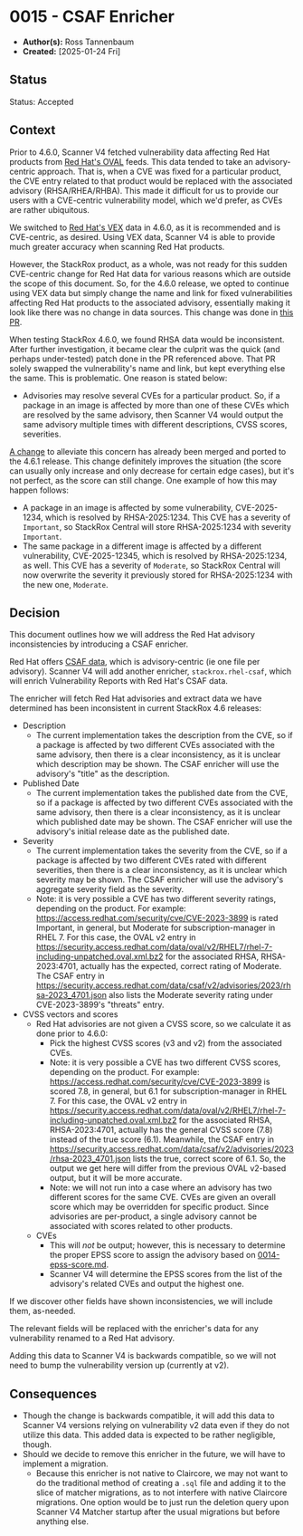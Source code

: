 # 0015 - CSAF Enricher

- **Author(s):** Ross Tannenbaum
- **Created:** [2025-01-24 Fri]

## Status

Status: Accepted

## Context

Prior to 4.6.0, Scanner V4 fetched vulnerability data affecting Red Hat products from
[Red Hat's OVAL](https://security.access.redhat.com/data/oval/v2/) feeds. This data tended to take an
advisory-centric approach. That is, when a CVE was fixed for a particular product, the CVE entry related to that product
would be replaced with the associated advisory (RHSA/RHEA/RHBA). This made it difficult for us to provide 
our users with a CVE-centric vulnerability model, which we'd prefer, as CVEs are rather ubiquitous.

We switched to [Red Hat's VEX](https://security.access.redhat.com/data/csaf/v2/vex/) data in 4.6.0, as it is recommended
and is CVE-centric, as desired. Using VEX data, Scanner V4 is able to provide much greater accuracy when scanning Red Hat products.

However, the StackRox product, as a whole, was not ready for this sudden CVE-centric change for Red Hat data for various reasons
which are outside the scope of this document. So, for the 4.6.0 release, we opted to continue using VEX data
but simply change the name and link for fixed vulnerabilities affecting Red Hat products to the associated advisory,
essentially making it look like there was no change in data sources. This change was done in [this PR](https://github.com/stackrox/stackrox/pull/13052).

When testing StackRox 4.6.0, we found RHSA data would be inconsistent. After further investigation, it became clear
the culprit was the quick (and perhaps under-tested) patch done in the PR referenced above. That PR
solely swapped the vulnerability's name and link, but kept everything else the same. This is problematic. One reason
is stated below:

* Advisories may resolve several CVEs for a particular product. So, if a package in an image is affected by more than
  one of these CVEs which are resolved by the same advisory, then Scanner V4 would output the same advisory multiple times
  with different descriptions, CVSS scores, severities.

[A change](https://github.com/stackrox/stackrox/pull/13559) to alleviate this concern has already been merged and ported to the 4.6.1 release.
This change definitely improves the situation (the score can usually only increase and only decrease for certain edge cases),
but it's not perfect, as the score can still change. One example of how this may happen follows:

* A package in an image is affected by some vulnerability, CVE-2025-1234, which is resolved by RHSA-2025:1234. This CVE
  has a severity of `Important`, so StackRox Central will store RHSA-2025:1234 with severity `Important`.
* The same package in a different image is affected by a different vulnerability, CVE-2025-12345, which is resolved by
  RHSA-2025:1234, as well. This CVE has a severity of `Moderate`, so StackRox Central will now overwrite the severity
  it previously stored for RHSA-2025:1234 with the new one, `Moderate`.

## Decision

This document outlines how we will address the Red Hat advisory inconsistencies by introducing a CSAF enricher.

Red Hat offers [CSAF data](https://security.access.redhat.com/data/csaf/v2/advisories/), which is advisory-centric (ie one file per advisory).
Scanner V4 will add another enricher, `stackrox.rhel-csaf`, which will enrich Vulnerability Reports with Red Hat's CSAF data.

The enricher will fetch Red Hat advisories and extract data we have determined has been inconsistent in current StackRox 4.6 releases:

* Description
  * The current implementation takes the description from the CVE, so if a package is affected by two different CVEs
    associated with the same advisory, then there is a clear inconsistency, as it is unclear which description may be shown.
    The CSAF enricher will use the advisory's "title" as the description.
* Published Date
  * The current implementation takes the published date from the CVE, so if a package is affected by two different CVEs
    associated with the same advisory, then there is a clear inconsistency, as it is unclear which published date may be shown.
    The CSAF enricher will use the advisory's initial release date as the published date.
* Severity
  * The current implementation takes the severity from the CVE, so if a package is affected by two different CVEs
    rated with different severities, then there is a clear inconsistency, as it is unclear which severity may be shown.
    The CSAF enricher will use the advisory's aggregate severity field as the severity.
  * Note: it is very possible a CVE has two different severity ratings, depending on the product.
    For example: https://access.redhat.com/security/cve/CVE-2023-3899 is rated Important, in general,
    but Moderate for subscription-manager in RHEL 7. For this case, the OVAL v2 entry in 
    https://security.access.redhat.com/data/oval/v2/RHEL7/rhel-7-including-unpatched.oval.xml.bz2
    for the associated RHSA, RHSA-2023:4701, actually has the expected, correct rating of Moderate.
    The CSAF entry in https://security.access.redhat.com/data/csaf/v2/advisories/2023/rhsa-2023_4701.json
    also lists the Moderate severity rating under CVE-2023-3899's "threats" entry.
* CVSS vectors and scores
  * Red Hat advisories are not given a CVSS score, so we calculate it as done prior to 4.6.0:
    * Pick the highest CVSS scores (v3 and v2) from the associated CVEs.
    * Note: it is very possible a CVE has two different CVSS scores, depending on the product.
      For example: https://access.redhat.com/security/cve/CVE-2023-3899 is scored 7.8, in general,
      but 6.1 for subscription-manager in RHEL 7. For this case, the OVAL v2 entry in 
      https://security.access.redhat.com/data/oval/v2/RHEL7/rhel-7-including-unpatched.oval.xml.bz2
      for the associated RHSA, RHSA-2023:4701, actually has the general CVSS score (7.8) instead of the true score (6.1).
      Meanwhile, the CSAF entry in https://security.access.redhat.com/data/csaf/v2/advisories/2023/rhsa-2023_4701.json
      lists the true, correct score of 6.1. So, the output we get here will differ from the previous OVAL v2-based output, 
      but it will be more accurate.
    * Note: we will not run into a case where an advisory has two different scores for the same CVE.
      CVEs are given an overall score which may be overridden for specific product. Since advisories
      are per-product, a single advisory cannot be associated with scores related to other products.
  * CVEs
    * This will *not* be output; however, this is necessary to determine the proper EPSS score to assign the advisory based on
      [0014-epss-score.md](0014-epss-score.md).
    * Scanner V4 will determine the EPSS scores from the list of the advisory's related CVEs and output the highest one.

If we discover other fields have shown inconsistencies, we will include them, as-needed.

The relevant fields will be replaced with the enricher's data for any vulnerability renamed to a Red Hat advisory.

Adding this data to Scanner V4 is backwards compatible, so we will not need to bump the vulnerability version up (currently at v2).

## Consequences

* Though the change is backwards compatible, it will add this data to Scanner V4 versions relying on vulnerability v2 data
  even if they do not utilize this data. This added data is expected to be rather negligible, though.
* Should we decide to remove this enricher in the future, we will have to implement a migration.
  * Because this enricher is not native to Claircore, we may not want to do the traditional method of creating
    a `.sql` file and adding it to the slice of matcher migrations, as to not interfere with native Claircore migrations.
    One option would be to just run the deletion query upon Scanner V4 Matcher startup after the usual migrations
    but before anything else.

